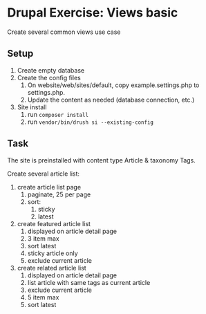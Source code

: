 # Drupal Exercise: Views basic
Create several common views use case

## Setup
1. Create empty database
2. Create the config files
   1. On website/web/sites/default, copy example.settings.php to settings.php.
   2. Update the content as needed (database connection, etc.)
3. Site install
   1. run `composer install`
   2. run `vendor/bin/drush si --existing-config`

## Task
The site is preinstalled with content type Article & taxonomy Tags.

Create several article list:
1. create article list page
   1. paginate, 25 per page
   2. sort:
      1. sticky
      2. latest
2. create featured article list
   1. displayed on article detail page
   2. 3 item max
   3. sort latest
   4. sticky article only
   5. exclude current article
3. create related article list
   1. displayed on article detail page
   2. list article with same tags as current article
   3. exclude current article
   4. 5 item max
   5. sort latest
